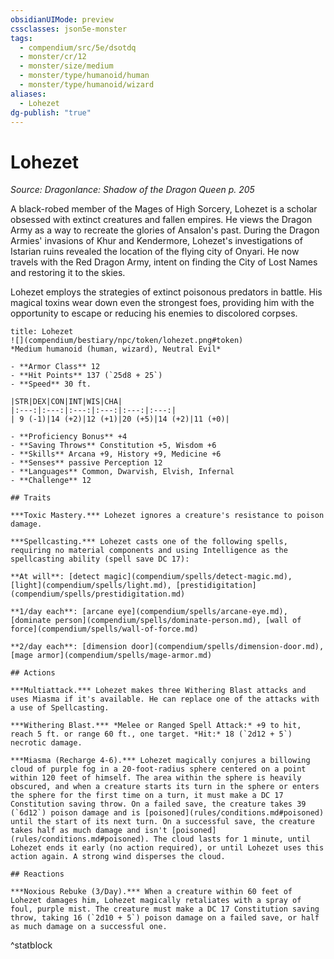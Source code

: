```yaml
---
obsidianUIMode: preview
cssclasses: json5e-monster
tags:
  - compendium/src/5e/dsotdq
  - monster/cr/12
  - monster/size/medium
  - monster/type/humanoid/human
  - monster/type/humanoid/wizard
aliases:
  - Lohezet
dg-publish: "true"
---
```

# Lohezet
*Source: Dragonlance: Shadow of the Dragon Queen p. 205*  

A black-robed member of the Mages of High Sorcery, Lohezet is a scholar obsessed with extinct creatures and fallen empires. He views the Dragon Army as a way to recreate the glories of Ansalon's past. During the Dragon Armies' invasions of Khur and Kendermore, Lohezet's investigations of Istarian ruins revealed the location of the flying city of Onyari. He now travels with the Red Dragon Army, intent on finding the City of Lost Names and restoring it to the skies.

Lohezet employs the strategies of extinct poisonous predators in battle. His magical toxins wear down even the strongest foes, providing him with the opportunity to escape or reducing his enemies to discolored corpses.

```ad-statblock
title: Lohezet
![](compendium/bestiary/npc/token/lohezet.png#token)
*Medium humanoid (human, wizard), Neutral Evil*

- **Armor Class** 12 
- **Hit Points** 137 (`25d8 + 25`)
- **Speed** 30 ft.

|STR|DEX|CON|INT|WIS|CHA|
|:---:|:---:|:---:|:---:|:---:|:---:|
| 9 (-1)|14 (+2)|12 (+1)|20 (+5)|14 (+2)|11 (+0)|

- **Proficiency Bonus** +4
- **Saving Throws** Constitution +5, Wisdom +6
- **Skills** Arcana +9, History +9, Medicine +6
- **Senses** passive Perception 12
- **Languages** Common, Dwarvish, Elvish, Infernal
- **Challenge** 12

## Traits

***Toxic Mastery.*** Lohezet ignores a creature's resistance to poison damage.

***Spellcasting.*** Lohezet casts one of the following spells, requiring no material components and using Intelligence as the spellcasting ability (spell save DC 17):

**At will**: [detect magic](compendium/spells/detect-magic.md), [light](compendium/spells/light.md), [prestidigitation](compendium/spells/prestidigitation.md)

**1/day each**: [arcane eye](compendium/spells/arcane-eye.md), [dominate person](compendium/spells/dominate-person.md), [wall of force](compendium/spells/wall-of-force.md)

**2/day each**: [dimension door](compendium/spells/dimension-door.md), [mage armor](compendium/spells/mage-armor.md)

## Actions

***Multiattack.*** Lohezet makes three Withering Blast attacks and uses Miasma if it's available. He can replace one of the attacks with a use of Spellcasting.

***Withering Blast.*** *Melee or Ranged Spell Attack:* +9 to hit, reach 5 ft. or range 60 ft., one target. *Hit:* 18 (`2d12 + 5`) necrotic damage.

***Miasma (Recharge 4-6).*** Lohezet magically conjures a billowing cloud of purple fog in a 20-foot-radius sphere centered on a point within 120 feet of himself. The area within the sphere is heavily obscured, and when a creature starts its turn in the sphere or enters the sphere for the first time on a turn, it must make a DC 17 Constitution saving throw. On a failed save, the creature takes 39 (`6d12`) poison damage and is [poisoned](rules/conditions.md#poisoned) until the start of its next turn. On a successful save, the creature takes half as much damage and isn't [poisoned](rules/conditions.md#poisoned). The cloud lasts for 1 minute, until Lohezet ends it early (no action required), or until Lohezet uses this action again. A strong wind disperses the cloud.

## Reactions

***Noxious Rebuke (3/Day).*** When a creature within 60 feet of Lohezet damages him, Lohezet magically retaliates with a spray of foul, purple mist. The creature must make a DC 17 Constitution saving throw, taking 16 (`2d10 + 5`) poison damage on a failed save, or half as much damage on a successful one.
```
^statblock
